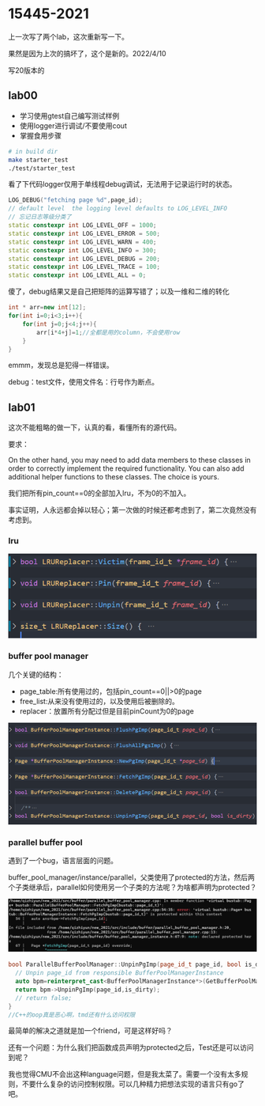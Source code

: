 # 15445-2021

上一次写了两个lab，这次重新写一下。



果然是因为上次的搞坏了，这个是新的。2022/4/10

写20版本的



## lab00 

* 学习使用gtest自己编写测试样例
* 使用logger进行调试/不要使用cout
* 掌握食用步骤

```bash
# in build dir
make starter_test
./test/starter_test
```

看了下代码logger仅用于单线程debug调试，无法用于记录运行时的状态。

```C++
LOG_DEBUG("fetching page %d",page_id);
// default level  the logging level defaults to LOG_LEVEL_INFO
// 忘记日志等级分类了
static constexpr int LOG_LEVEL_OFF = 1000;
static constexpr int LOG_LEVEL_ERROR = 500;
static constexpr int LOG_LEVEL_WARN = 400;
static constexpr int LOG_LEVEL_INFO = 300;
static constexpr int LOG_LEVEL_DEBUG = 200;
static constexpr int LOG_LEVEL_TRACE = 100;
static constexpr int LOG_LEVEL_ALL = 0;
```





傻了，debug结果又是自己把矩阵的运算写错了；以及一维和二维的转化

```C++
int * arr=new int[12];
for(int i=0;i<3;i++){
    for(int j=0;j<4;j++){
        arr[i*4+j]=1;//全都是用的column，不会使用row
    }
}
```

emmm，发现总是犯得一样错误。



debug：test文件，使用文件名：行号作为断点。



## lab01

这次不能粗略的做一下，认真的看，看懂所有的源代码。



要求：      

On the other hand, you may need to add data members to these classes in order to correctly implement the required functionality. You can also add additional helper functions to these classes. The choice is yours.





我们把所有pin_count==0的全部加入lru，不为0的不加入。



事实证明，人永远都会掉以轻心；第一次做的时候还都考虑到了，第二次竟然没有考虑到。

### lru

![image-20220120142009121](image/image-20220120142009121.png)

### buffer pool manager

几个关键的结构：

* page_table:所有使用过的，包括pin_count==0||>0的page
* free_list:从来没有使用过的，以及使用后被删除的。
* replacer：放置所有分配过但是目前pinCount为0的page

![image-20220120142118518](image/image-20220120142118518.png)



### parallel buffer pool

遇到了一个bug，语言层面的问题。          

buffer_pool_manager/instance/parallel，父类使用了protected的方法，然后两个子类继承后，parallel如何使用另一个子类的方法呢？为啥都声明为protected？

![image-20220120153927084](image/image-20220120153927084.png)



```C++
bool ParallelBufferPoolManager::UnpinPgImp(page_id_t page_id, bool is_dirty) {
  // Unpin page_id from responsible BufferPoolManagerInstance
  auto bpm=reinterpret_cast<BufferPoolManagerInstance*>(GetBufferPoolManager(page_id));
  return bpm->UnpinPgImp(page_id,is_dirty);
  // return false;
}
//C++的oop真是恶心啊，tmd还有什么访问权限
```

最简单的解决之道就是加一个friend，可是这样好吗？



还有一个问题：为什么我们把函数成员声明为protected之后，Test还是可以访问到呢？



我也觉得CMU不会出这种language问题，但是我太菜了。需要一个没有太多规则，不要什么复杂的访问控制权限。可以几种精力把想法实现的语言只有go了吧。







